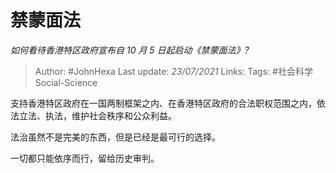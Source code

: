 # 禁蒙面法
*如何看待香港特区政府宣布自 10 月 5 日起启动《禁蒙面法》?*

> Author: #JohnHexa
Last update: *23/07/2021* 
Links:
Tags: #社会科学Social-Science  

 
支持香港特区政府在一国两制框架之内、在香港特区政府的合法职权范围之内，依法立法、执法，维护社会秩序和公众利益。

法治虽然不是完美的东西，但是已经是最可行的选择。

一切都只能依序而行，留给历史审判。



